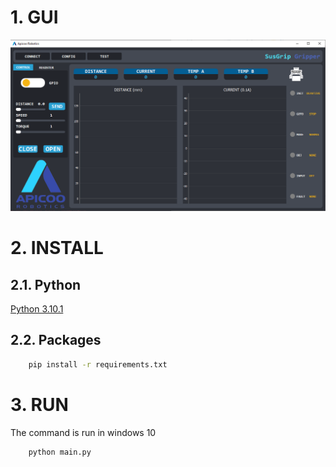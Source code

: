 
# 1. GUI

![image info](./Apicoo/img/gui.png)



# 2. INSTALL

## 2.1. Python
[Python 3.10.1](https://www.python.org/downloads/release/python-3101/)
## 2.2. Packages
```sh
    pip install -r requirements.txt
```
# 3. RUN
The command is run in windows 10
```sh
    python main.py
```
